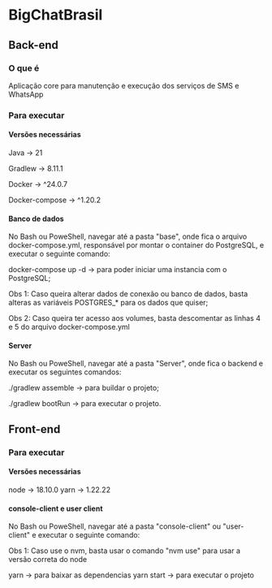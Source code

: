 
# BigChatBrasil
## Back-end
### O que é 
Aplicação core para manutenção e execução dos serviços de SMS e WhatsApp

### Para executar
#### Versões necessárias
Java -> 21

Gradlew -> 8.11.1

Docker -> ^24.0.7

Docker-compose -> ^1.20.2

#### Banco de dados
No Bash ou PoweShell, navegar até a pasta "base", onde fica o arquivo docker-compose.yml, responsável por montar o container do PostgreSQL,
e executar o seguinte comando:

docker-compose up -d -> para poder iniciar uma instancia com o PostgreSQL;

Obs 1: Caso queira alterar dados de conexão ou banco de dados, basta alteras as variáveis POSTGRES_* para os dados que quiser;

Obs 2: Caso queira ter acesso aos volumes, basta descomentar as linhas 4 e 5 do arquivo docker-compose.yml

#### Server 
No Bash ou PoweShell, navegar até a pasta "Server", onde fica o backend e executar os seguintes comandos:

./gradlew assemble -> para buildar o projeto;

./gradlew bootRun -> para executar o projeto.


## Front-end
### Para executar
#### Versões necessárias
node -> 18.10.0
yarn -> 1.22.22

#### console-client e user client
No Bash ou PoweShell, navegar até a pasta "console-client" ou "user-client" e executar o seguinte comando:

Obs 1: Caso use o nvm, basta usar o comando "nvm use" para usar a versão correta do node

yarn  -> para baixar as dependencias
yarn start -> para executar o projeto 